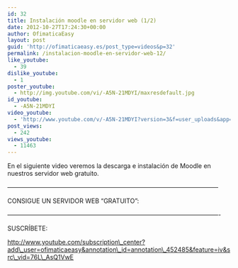 ```yaml
---
id: 32
title: Instalación moodle en servidor web (1/2)
date: 2012-10-27T17:24:30+00:00
author: OfimaticaEasy
layout: post
guid: 'http://ofimaticaeasy.es/post_type=videos&p=32'
permalink: /instalacion-moodle-en-servidor-web-12/
like_youtube:
  - 39
dislike_youtube:
  - 1
poster_youtube:
  - http://img.youtube.com/vi/-A5N-21MDYI/maxresdefault.jpg
id_youtube:
  - -A5N-21MDYI
video_youtube:
  - 'http://www.youtube.com/v/-A5N-21MDYI?version=3&f=user_uploads&app=youtube_gdata'
post_views:
  - 242
views_youtube:
  - 11463
---
```

En el siguiente video veremos la descarga e instalación de Moodle en nuestros servidor web gratuito.

&#8212;&#8212;&#8212;&#8212;&#8212;&#8212;&#8212;&#8212;&#8212;&#8212;&#8212;&#8212;&#8212;&#8212;&#8212;&#8212;&#8212;&#8212;&#8212;&#8212;&#8212;&#8212;&#8212;&#8212;&#8212;&#8212;&#8212;&#8212;&#8212;&#8212;&#8212;&#8212;&#8212;&#8212;

CONSIGUE UN SERVIDOR WEB &#8220;GRATUITO&#8221;:



&#8212;&#8212;&#8212;&#8212;&#8212;&#8212;&#8212;&#8212;&#8212;&#8212;&#8212;&#8212;&#8212;&#8212;&#8212;&#8212;&#8212;&#8212;&#8212;&#8212;&#8212;&#8212;&#8212;&#8212;&#8212;&#8212;&#8212;&#8212;&#8212;&#8212;&#8212;&#8212;&#8212;&#8212;-

SUSCRÍBETE:

http://www.youtube.com/subscription\_center?add\_user=ofimaticaeasy&annotation\_id=annotation\_452485&feature=iv&src\_vid=76L\_AsQ1VwE